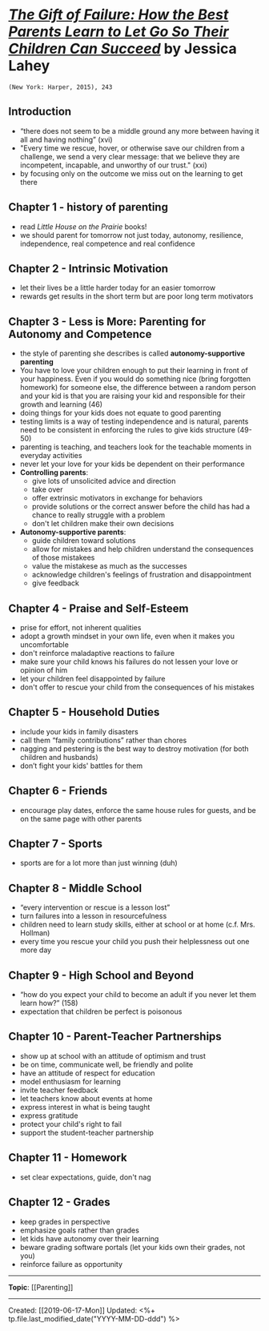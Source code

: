 # [*The Gift of Failure: How the Best Parents Learn to Let Go So Their Children Can Succeed*](https://www.amazon.com/Gift-Failure-Parents-Children-Succeed/dp/0062299255/ref=sr_1_1?crid=20911MCXTRS4R&keywords=the+gift+of+failure&qid=1551727284&s=gateway&sprefix=shadow+white+9%2F1%2Caps%2C167&sr=8-1) by Jessica Lahey

``(New York: Harper, 2015), 243``

## Introduction
- “there does not seem to be a middle ground any more between having it all and having nothing” (xvi)
- "Every time we rescue, hover, or otherwise save our children from a challenge, we send a very clear message: that we believe they are incompetent, incapable, and unworthy of our trust." (xxi)
- by focusing only on the outcome we miss out on the learning to get there 


## Chapter 1 - history of parenting
- read *Little House on the Prairie* books!
- we should parent for tomorrow not just today, autonomy, resilience, independence, real competence and real confidence 


## Chapter 2 - Intrinsic Motivation
- let their lives be a little harder today for an easier tomorrow
- rewards get results in the short term but are poor long term motivators


## Chapter 3 - Less is More: Parenting for Autonomy and Competence
- the style of parenting she describes is called **autonomy-supportive parenting**
- You have to love your children enough to put their learning in front of your happiness. Even if you would do something nice (bring forgotten homework) for someone else, the difference between a random person and your kid is that you are raising your kid and responsible for their growth and learning (46)
- doing things for your kids does not equate to good parenting
- testing limits is a way of testing independence and is natural, parents need to be consistent in enforcing the rules to give kids structure (49-50)
- parenting is teaching, and teachers look for the teachable moments in everyday activities 
- never let your love for your kids be dependent on their performance
- **Controlling parents**:
  - give lots of unsolicited advice and direction
  - take over
  - offer extrinsic motivators in exchange for behaviors
  - provide solutions or the correct answer before the child has had a chance to really struggle with a problem
  - don't let children make their own decisions
- **Autonomy-supportive parents**:
  - guide children toward solutions
  - allow for mistakes and help children understand the consequences of those mistakees
  - value the mistakese as much as the successes
  - acknowledge children's feelings of frustration and disappointment
  - give feedback


## Chapter 4 - Praise and Self-Esteem
- prise for effort, not inherent qualities
- adopt a growth mindset in your own life, even when it makes you uncomfortable
- don't reinforce maladaptive reactions to failure
- make sure your child knows his failures do not lessen your love or opinion of him
- let your children feel disappointed by failure
- don't offer to rescue your child from the consequences of his mistakes


## Chapter 5 - Household Duties
- include your kids in family disasters 
- call them “family contributions” rather than chores 
- nagging and pestering is the best way to destroy motivation (for both children and husbands)
- don’t fight your kids' battles for them


## Chapter 6 - Friends
- encourage play dates, enforce the same house rules for guests, and be on the same page with other parents


## Chapter 7 - Sports
- sports are for a lot more than just winning (duh)


## Chapter 8 - Middle School
- “every intervention or rescue is a lesson lost”
- turn failures into a lesson in resourcefulness 
- children need to learn study skills, either at school or at home (c.f. Mrs. Hollman)
- every time you rescue your child you push their helplessness out one more day 


## Chapter 9 - High School and Beyond
- “how do you expect your child to become an adult if you never let them learn how?” (158)
- expectation that children be perfect is poisonous


## Chapter 10 - Parent-Teacher Partnerships
- show up at school with an attitude of optimism and trust
- be on time, communicate well, be friendly and polite
- have an attitude of respect for education
- model enthusiasm for learning
- invite teacher feedback
- let teachers know about events at home
- express interest in what is being taught
- express gratitude
- protect your child's right to fail
- support the student-teacher partnership


## Chapter 11 - Homework
- set clear expectations, guide, don't nag


## Chapter 12 - Grades
- keep grades in perspective
- emphasize goals rather than grades
- let kids have autonomy over their learning
- beware grading software portals (let your kids own their grades, not you)
- reinforce failure as opportunity


--- 
**Topic**: [[Parenting]]


---
Created: [[2019-06-17-Mon]]
Updated: <%+ tp.file.last_modified_date("YYYY-MM-DD-ddd") %>
